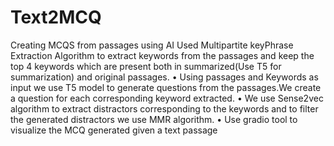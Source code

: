 # Text2MCQ
Creating MCQS from passages using AI
Used Multipartite keyPhrase Extraction Algorithm to extract keywords from the passages and keep the top 4 keywords
which are present both in summarized(Use T5 for summarization) and original passages. • Using passages and Keywords
as input we use T5 model to generate questions from the passages.We create a question for each corresponding keyword
extracted. • We use Sense2vec algorithm to extract distractors corresponding to the keywords and to filter the generated
distractors we use MMR algorithm. • Use gradio tool to visualize the MCQ generated given a text passage
